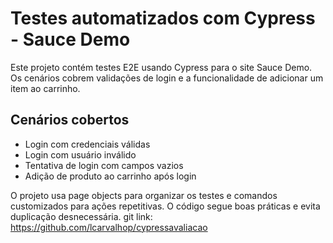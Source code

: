 # Testes automatizados com Cypress - Sauce Demo

Este projeto contém testes E2E usando Cypress para o site Sauce Demo. Os cenários cobrem validações de login e a funcionalidade de adicionar um item ao carrinho.

## Cenários cobertos

- Login com credenciais válidas
- Login com usuário inválido
- Tentativa de login com campos vazios
- Adição de produto ao carrinho após login

O projeto usa page objects para organizar os testes e comandos customizados para ações repetitivas. O código segue boas práticas e evita duplicação desnecessária.
 git link: https://github.com/lcarvalhop/cypressavaliacao